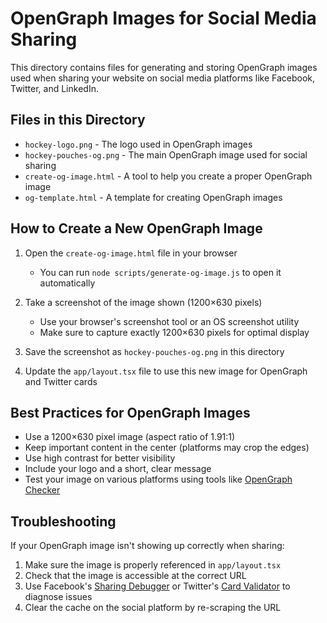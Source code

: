 # OpenGraph Images for Social Media Sharing

This directory contains files for generating and storing OpenGraph images used when sharing your website on social media platforms like Facebook, Twitter, and LinkedIn.

## Files in this Directory

- `hockey-logo.png` - The logo used in OpenGraph images
- `hockey-pouches-og.png` - The main OpenGraph image used for social sharing
- `create-og-image.html` - A tool to help you create a proper OpenGraph image
- `og-template.html` - A template for creating OpenGraph images

## How to Create a New OpenGraph Image

1. Open the `create-og-image.html` file in your browser
   - You can run `node scripts/generate-og-image.js` to open it automatically
   
2. Take a screenshot of the image shown (1200×630 pixels)
   - Use your browser's screenshot tool or an OS screenshot utility
   - Make sure to capture exactly 1200×630 pixels for optimal display

3. Save the screenshot as `hockey-pouches-og.png` in this directory

4. Update the `app/layout.tsx` file to use this new image for OpenGraph and Twitter cards

## Best Practices for OpenGraph Images

- Use a 1200×630 pixel image (aspect ratio of 1.91:1)
- Keep important content in the center (platforms may crop the edges)
- Use high contrast for better visibility
- Include your logo and a short, clear message
- Test your image on various platforms using tools like [OpenGraph Checker](https://www.opengraph.xyz/)

## Troubleshooting

If your OpenGraph image isn't showing up correctly when sharing:

1. Make sure the image is properly referenced in `app/layout.tsx`
2. Check that the image is accessible at the correct URL
3. Use Facebook's [Sharing Debugger](https://developers.facebook.com/tools/debug/) or Twitter's [Card Validator](https://cards-dev.twitter.com/validator) to diagnose issues
4. Clear the cache on the social platform by re-scraping the URL
